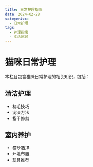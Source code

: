 ```yaml
---
title: 日常护理指南
date: 2024-02-28
categories:
  - 日常护理
tags:
  - 护理指南
  - 生活照顾
---
```


# 猫咪日常护理

本栏目包含猫咪日常护理的相关知识，包括：

## 清洁护理
- 梳毛技巧
- 洗澡方法
- 指甲修剪

## 室内养护
- 猫砂选择
- 环境布置
- 玩具推荐